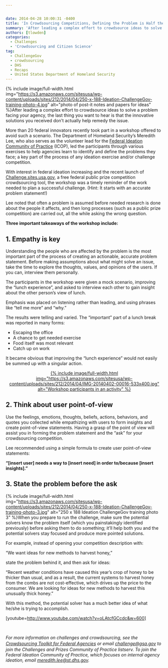 ```yaml
---


date: 2014-04-28 10:00:31 -0400
title: 'In Crowdsourcing Competitions, Defining the Problem is Half the Battle'
summary: 'After leading a complex effort to crowdsource ideas to solve a problem facing your agency, the last thing you want to hear is that the innovative solutions you received don&rsquo;t actually help remedy the issue. More than 20 federal innovators recently took part in a'
authors: [tlowden]
categories:
  - Challenges
  - 'Crowdsourcing and Citizen Science'
tag:
  - ChallengeGov
  - crowdsourcing
  - DHS
  - Recaps
  - United States Department of Homeland Security
---
```



{% include image/full-width.html img="https://s3.amazonaws.com/sitesusa/wp-content/uploads/sites/212/2014/04/250-x-188-Ideation-ChallengeGov-training-photo-4.jpg" alt="photo of post-it notes and papers for ideas" %}After leading a complex effort to crowdsource ideas to solve a problem facing your agency, the last thing you want to hear is that the innovative solutions you received don’t actually help remedy the issue.

<p dir="ltr">
  More than 20 federal innovators recently took part in a workshop offered to avoid such a scenario. The Department of Homeland Security’s Meredith Lee, who also serves as the volunteer lead for the <a href="https://max.omb.gov/community/display/Planning/Ideation+Community+of+Practice+%28Idea+Generation+Tools%29">Federal Ideation Community of Practice</a> (ICOP), led the participants through various exercises to help agencies learn to identify and define the problems they face; a key part of the process of any ideation exercise and/or challenge competition.
</p>

<p dir="ltr">
  With interest in federal ideation increasing and the recent launch of <a href="http://challenge.sites.usa.gov/">Challenge.sites.usa.gov</a>, a free federal public prize competition crowdsourcing tool, the workshop was a timely reminder of the work needed to plan a successful challenge. (Hint: It starts with an accurate problem statement!)
</p>

<p dir="ltr">
  Lee noted that often a problem is assumed before needed research is done about the people it affects, and then long processes (such as a public prize competition) are carried out, all the while asking the wrong question.
</p>

<p dir="ltr">
  <strong>Three important takeaways of the workshop include:</strong>
</p>

## 1. Empathy is key

<p dir="ltr">
  Understanding the people who are affected by the problem is the most important part of the process of creating an actionable, accurate problem statement. Before making assumptions about what might solve an issue, take the time to explore the thoughts, values, and opinions of the users. If you can, interview them personally.
</p>

<p dir="ltr">
  The participants in the workshop were given a mock scenario, improving the “lunch experience”, and asked to interview each other to gain insight about the other person’s view of lunch.
</p>

<p dir="ltr">
  Emphasis was placed on listening rather than leading, and using phrases like “tell me more” and “why.”
</p>

<p dir="ltr">
  The results were telling and varied.  The &#8220;important&#8221; part of a lunch break was reported in many forms:
</p>

  * Escaping the office
  * A chance to get needed exercise
  * Food itself was most relevant
  * Catch up on work

<p dir="ltr">
  It became obvious that improving the “lunch experience” would not easily be summed up with a singular action.
</p>

<p dir="ltr" style="text-align: center">
  <a href="https://s3.amazonaws.com/sitesusa/wp-content/uploads/sites/212/2014/04/IMG-20140402-00016.jpg">
{% include image/full-width.html img="https://s3.amazonaws.com/sitesusa/wp-content/uploads/sites/212/2014/04/IMG-20140402-00016-533x400.jpg" alt="Workshop participants in an activity" %}</a>
</p>

## 2. Think about user point-of-view

<p dir="ltr">
  Use the feelings, emotions, thoughts, beliefs, actions, behaviors, and quotes you collected while empathizing with users to form insights and create point-of-view statements. Having a grasp of the point of view will assist you in forming the problem statement and the “ask” for your crowdsourcing competition.
</p>

Lee recommended using a simple formula to create user point-of-view statements:

 **“[insert user] needs a way to [insert need] in order to/because [insert insights].”**

## 3. State the problem before the ask

<p dir="ltr">
  
{% include image/full-width.html img="https://s3.amazonaws.com/sitesusa/wp-content/uploads/sites/212/2014/04/250-x-188-Ideation-ChallengeGov-training-photo-3.jpg" alt="250 x 188 Ideation ChallengeGov training photo 3" %}When you prepare to run the challenge, make sure the potential solvers know the problem itself (which you painstakingly identified previously) before asking them to do something; it’ll help both you and the potential solvers stay focused and produce more pointed solutions.
</p>

For example, instead of opening your competition description with:

“We want ideas for new methods to harvest honey,”

state the problem behind it, and then ask for ideas:

“Recent weather conditions have caused this year’s crop of honey to be thicker than usual, and as a result, the current systems to harvest honey from the combs are not cost-effective, which drives up the price to the consumer. We are looking for ideas for new methods to harvest this unusually thick honey.&#8221;

With this method, the potential solver has a much better idea of what he/she is trying to accomplish.

[youtube=http://www.youtube.com/watch?v=oLAtcfGCcdc&w=600]

&nbsp;

_For more information on challenges and crowdsourcing, see the <a style="line-height: 1.5em" href="https://www.WHATEVER/resources/crowdsourcing-toolkit-for-federal-agencies/">Crowdsourcing Toolkit for Federal Agencies</a> or email <a style="line-height: 1.5em" href="mailto:challenge@gsa.gov">challenge@gsa.gov</a> to join the Challenges and Prizes Community of Practice listserv. To join the Federal Ideation Community of Practice, which focuses on internal agency ideation, email <a style="line-height: 1.5em" href="mailto:meredith.lee@st.dhs.gov">meredith.lee@st.dhs.gov</a>._